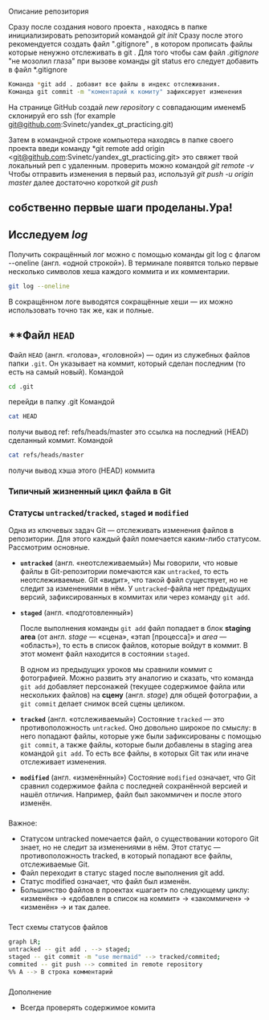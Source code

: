 ###
Описание репозитория

Сразу после создания нового проекта , находясь в папке инициализировать репозиторий командой *git init*
Сразу после этого рекомендуется создать файл ".gitignore" , в котором прописать файлы которые ненужно отслеживать в git .  Для того чтобы сам файл *.gitignore* "не мозолил глаза" при вызове команды git status  его следует добавить в  файл *.gitignore

```bash
Команда *git add . добавит все файлы в индекс отслеживания. 
Команда git commit -m "коментарий к комиту" зафиксирует изменения
```


На странице GitHub создай *new repository* с совпадающим именемБ склонируй его ssh (for example git@github.com:Svinetc/yandex_gt_practicing.git)

Затем в командной строке компьютера находясь в папке своего проекта введи команду *git remote add origin <git@github.com:Svinetc/yandex_gt_practicing.git>
это свяжет твой локальный реп с удаленным.
проверить можно командой *git remote -v*
Чтобы отправить изменения в первый раз, используй *git push -u origin master*
далее достаточно короткой *git push* 


собственно первые шаги проделаны.Ура!
----------
###
Исследуем *log* 
---------
Получить сокращённый лог можно с помощью команды git log с флагом --oneline (англ. «одной строкой»). В терминале появятся только первые несколько символов хеша каждого коммита и их комментарии.


```bash
git log --oneline
```
В сокращённом логе выводятся сокращённые хеши — их можно использовать точно так же, как и полные.

###
 **Файл `HEAD`
 ----------


Файл `HEAD` (англ. «голова», «головной») — один из служебных файлов папки `.git`. Он указывает на коммит, который сделан последним (то есть на самый новый).
Командой
```bash
cd .git
```
перейди в папку .git 
Командой
```bash
cat HEAD
```
получи вывод ref: refs/heads/master
это ссылка на последний (HEAD) сделанный коммит.
Командой
```bash
cat refs/heads/master
```
получи вывод хэша этого (HEAD) коммита

### Типичный жизненный цикл файла в Git




### Статусы `untracked`/`tracked`, `staged` и `modified`

Одна из ключевых задач Git — отслеживать изменения файлов в репозитории. Для этого каждый файл помечается каким-либо статусом. Рассмотрим основные.
- **`untracked`** (англ. «неотслеживаемый»)
    Мы говорили, что новые файлы в Git-репозитории помечаются как `untracked`, то есть неотслеживаемые. Git «видит», что такой файл существует, но не следит за изменениями в нём. У `untracked`-файла нет предыдущих версий, зафиксированных в коммитах или через команду `git add`.
- **`staged`** (англ. «подготовленный»)

    После выполнения команды `git add` файл попадает в блок **staging area** (от англ. _stage_ — «сцена», «этап [процесса]» и _area_ — «область»), то есть в список файлов, которые войдут в коммит. В этот момент файл находится в состоянии `staged`.

    В одном из предыдущих уроков мы сравнили коммит с фотографией. Можно развить эту аналогию и сказать, что команда `git add` добавляет персонажей (текущее содержимое файла или нескольких файлов) на **сцену** (англ. _stage_) для общей фотографии, а `git commit` делает снимок всей сцены целиком.
- **`tracked`** (англ. «отслеживаемый»)
    Состояние `tracked` — это противоположность `untracked`. Оно довольно широкое по смыслу: в него попадают файлы, которые уже были зафиксированы с помощью `git commit`, а также файлы, которые были добавлены в staging area командой `git add`. То есть все файлы, в которых Git так или иначе отслеживает изменения.
- **`modified`** (англ. «изменённый»)
    Состояние `modified` означает, что Git сравнил содержимое файла с последней сохранённой версией и нашёл отличия. Например, файл был закоммичен и после этого изменён.


###
Важное:
-    Статусом untracked помечается файл, о существовании которого Git знает, но не следит за изменениями в нём. Этот статус — противоположность tracked, в который попадают все файлы, отслеживаемые Git.
-    Файл переходит в статус staged после выполнения git add.
-    Статус modified означает, что файл был изменён.
-    Большинство файлов в проектах «шагает» по следующему циклу: «изменён» → «добавлен в список на коммит» → «закоммичен» → «изменён» → и так далее.

###
Teст схемы статусов файлов
```bash
graph LR;
untracked -- git add . --> staged;
staged -- git commit -m "use mermaid" --> tracked/commited;
commited -- git push --> commited in remote repository
%% A --> B строка комментарий

```
###
Дополнение
- Всегда проверять содержимое комита
